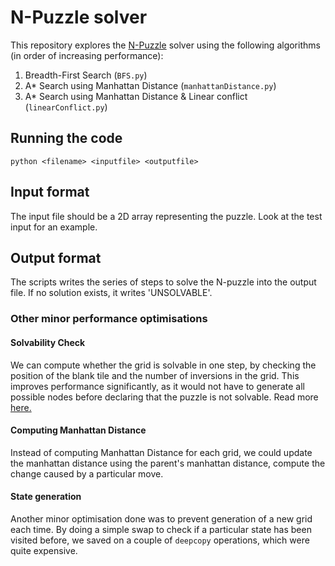 # N-Puzzle solver
This repository explores the [N-Puzzle](https://en.wikipedia.org/wiki/15_puzzle) solver using the following algorithms (in order of increasing performance): 

1. Breadth-First Search (`BFS.py`)
2. A* Search using Manhattan Distance (`manhattanDistance.py`)
3. A* Search using Manhattan Distance & Linear conflict (`linearConflict.py`)

## Running the code
`python <filename> <inputfile> <outputfile>`

## Input format
The input file should be a 2D array representing the puzzle. Look at the test input for an example.

## Output format
The scripts writes the series of steps to solve the N-puzzle into the output file. If no solution exists, it writes 'UNSOLVABLE'. 


### Other minor performance optimisations

#### Solvability Check
We can compute whether the grid is solvable in one step, by checking the position of the blank tile and the number of inversions in the grid. This improves performance significantly, as it would not have to generate all possible nodes before declaring that the puzzle is not solvable. Read more [here.](https://www.geeksforgeeks.org/check-instance-15-puzzle-solvable/)

#### Computing Manhattan Distance
Instead of computing Manhattan Distance for each grid, we could update the manhattan distance using the parent's manhattan distance, compute the change caused by a particular move. 

#### State generation
Another minor optimisation done was to prevent generation of a new grid each time. By doing a simple swap to check if a particular state has been visited before, we saved on a couple of `deepcopy` operations, which were quite expensive.

